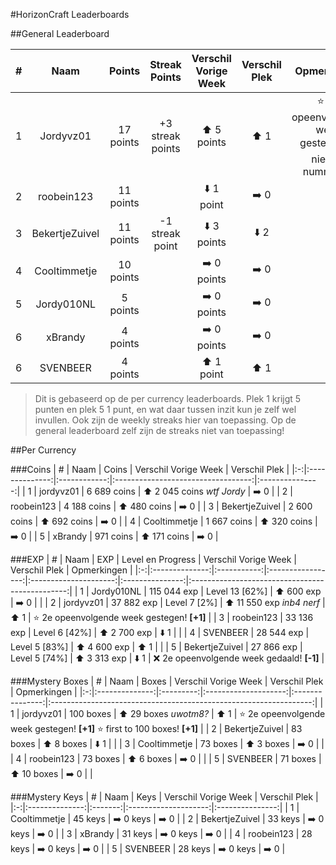 #HorizonCraft Leaderboards

##General Leaderboard

| # |      Naam      |   Points  |   Streak Points  |  Verschil Vorige Week  |  Verschil Plek  |                           Opmerkingen                          |
|:-:|:--------------:|:---------:|:----------------:|:----------------------:|:---------------:|:--------------------------------------------------------------:|
| 1 |    Jordyvz01   | 17 points | +3 streak points |   :arrow_up: 5 points  |   :arrow_up: 1  | :star: 2e opeenvolgende week gestegen! :star: nieuwe nummer 1! |
| 2 |   roobein123   | 11 points |                  |  :arrow_down: 1 point  | :arrow_right: 0 |                                                                |
| 3 | BekertjeZuivel | 11 points |  -1 streak point | :arrow_down: 3 points |  :arrow_down: 2 |                                                                |
| 4 |  Cooltimmetje  | 10 points |                  | :arrow_right: 0 points | :arrow_right: 0 |                                                                |
| 5 |   Jordy010NL   |  5 points |                  | :arrow_right: 0 points | :arrow_right: 0 |                                                                |
| 6 |     xBrandy    |  4 points |                  | :arrow_right: 0 points | :arrow_right: 0 |                                                                |
| 6 |    SVENBEER    |  4 points |                  |   :arrow_up: 1 point   |   :arrow_up: 1  |                                                                |

> Dit is gebaseerd op de per currency leaderboards. 
> Plek 1 krijgt 5 punten en plek 5 1 punt, en wat daar tussen inzit kun je zelf wel invullen.
> Ook zijn de weekly streaks hier van toepassing. Op de general leaderboard zelf zijn de streaks niet van toepassing!

##Per Currency

###Coins
| # |      Naam      |     Coins    |        Verschil Vorige Week        |  Verschil Plek  |
|:-:|:--------------:|:------------:|:----------------------------------:|:---------------:|
| 1 |    jordyvz01   |  6 689 coins | :arrow_up: 2 045 coins *wtf Jordy* | :arrow_right: 0 |
| 2 |   roobein123   |  4 188 coins |        :arrow_up: 480 coins        | :arrow_right: 0 |
| 3 | BekertjeZuivel |  2 600 coins |        :arrow_up: 692 coins        | :arrow_right: 0 |
| 4 |  Cooltimmetje  |  1 667 coins |        :arrow_up: 320 coins        | :arrow_right: 0 |
| 5 |     xBrandy    |   971 coins  |        :arrow_up: 171 coins        | :arrow_right: 0 |

###EXP
| # |      Naam      |     EXP     | Level en Progress |  Verschil Vorige Week |  Verschil Plek  |                   Opmerkingen                   |
|:-:|:--------------:|:-----------:|:-----------------:|:---------------------:|:---------------:|:-----------------------------------------------:|
| 1 |   Jordy010NL   | 115 044 exp |   Level 13 [62%]  |   :arrow_up: 600 exp  | :arrow_right: 0 |                                                 |
| 2 |    jordyvz01   |  37 882 exp |    Level 7 [2%]   | :arrow_up: 11 550 exp *inb4 nerf* |   :arrow_up: 1  | :star: 2e opeenvolgende week gestegen! **[+1]** |
| 3 |   roobein123   |  33 136 exp |   Level 6 [42%]   |  :arrow_up: 2 700 exp |  :arrow_down: 1 |                                                 |
| 4 |    SVENBEER    |  28 544 exp |   Level 5 [83%]   |  :arrow_up: 4 600 exp |   :arrow_up: 1  |                                                 |
| 5 | BekertjeZuivel |  27 866 exp |   Level 5 [74%]   |  :arrow_up: 3 313 exp |  :arrow_down: 1 |   :x: 2e opeenvolgende week gedaald! **[-1]**   |

###Mystery Boxes
| # |      Naam      |   Boxes   | Verschil Vorige Week |  Verschil Plek  |                            Opmerkingen                            |
|:-:|:--------------:|:---------:|:--------------------:|:---------------:|:-----------------------------------------------------------------:|
| 1 |    jordyvz01   | 100 boxes |  :arrow_up: 29 boxes *uwotm8?* |   :arrow_up: 1  | :star: 2e opeenvolgende week gestegen! **[+1]**   :star: first to 100 boxes! **[+1]** |
| 2 | BekertjeZuivel |  83 boxes |  :arrow_up: 8 boxes  |  :arrow_down: 1 |                                                                   |
| 3 |  Cooltimmetje  |  73 boxes |  :arrow_up: 3 boxes  | :arrow_right: 0 |                                                                   |
| 4 |   roobein123   |  73 boxes |  :arrow_up: 6 boxes  | :arrow_right: 0 |                                                                   |
| 5 |    SVENBEER    |  71 boxes |  :arrow_up: 10 boxes | :arrow_right: 0 |                                                                   |

###Mystery Keys
| # |      Naam      |   Keys  | Verschil Vorige Week |  Verschil Plek  |
|:-:|:--------------:|:-------:|:--------------------:|:---------------:|
| 1 |  Cooltimmetje  | 45 keys | :arrow_right: 0 keys | :arrow_right: 0 |
| 2 | BekertjeZuivel | 33 keys | :arrow_right: 0 keys | :arrow_right: 0 |
| 3 |     xBrandy    | 31 keys | :arrow_right: 0 keys | :arrow_right: 0 |
| 4 |   roobein123   | 28 keys | :arrow_right: 0 keys | :arrow_right: 0 |
| 5 |    SVENBEER    | 28 keys | :arrow_right: 0 keys | :arrow_right: 0 |
